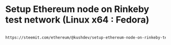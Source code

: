 # Setup Ethereum node on Rinkeby test network (Linux x64 : Fedora)

``` bash

https://steemit.com/ethereum/@kushdev/setup-ethereum-node-on-rinkeby-test-network-on-linux-x64-fedora

```
